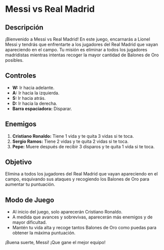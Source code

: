 # Messi vs Real Madrid
## Descripción

¡Bienvenido a Messi vs Real Madrid! En este juego, encarnarás a Lionel Messi y tendrás que enfrentarte a los jugadores del Real Madrid que vayan apareciendo en el campo. Tu misión es eliminar a todos los jugadores madridistas mientras intentas recoger la mayor cantidad de Balones de Oro posibles.

## Controles
- **W:** Ir hacia adelante.
- **A:** Ir hacia la izquierda.
- **S:** Ir hacia atrás.
- **D:** Ir hacia la derecha.
- **Barra espaciadora:** Disparar.

## Enemigos
1. **Cristiano Ronaldo:** Tiene 1 vida y te quita 3 vidas si te toca.
2. **Sergio Ramos:** Tiene 2 vidas y te quita 2 vidas si te toca.
3. **Pepe:** Muere después de recibir 3 disparos y te quita 1 vida si te toca.

## Objetivo
Elimina a todos los jugadores del Real Madrid que vayan apareciendo en el campo, esquivando sus ataques y recogiendo los Balones de Oro para aumentar tu puntuación.

## Modo de Juego
- Al inicio del juego, solo aparecerán Cristiano Ronaldo.
- A medida que avances y sobrevivas, aparecerán más enemigos y de mayor dificultad.
- Mantén tu vida alta y recoge tantos Balones de Oro como puedas para obtener la máxima puntuación.

¡Buena suerte, Messi! ¡Que gane el mejor equipo!